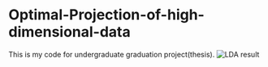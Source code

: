 # Optimal-Projection-of-high-dimensional-data
This is my code for undergraduate graduation project(thesis).
![LDA result](Optimal-Projection-of-high-dimensional-data/myplot1.png)
